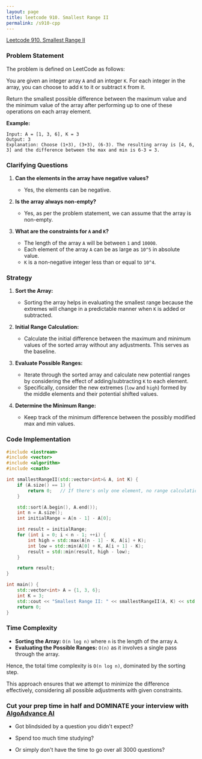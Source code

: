 ```yaml
---
layout: page
title: leetcode 910. Smallest Range II
permalink: /s910-cpp
---
```

[Leetcode 910. Smallest Range II](https://algoadvance.github.io/algoadvance/l910)
### Problem Statement

The problem is defined on LeetCode as follows:
 
You are given an integer array `A` and an integer `K`. For each integer in the array, you can choose to add `K` to it or subtract `K` from it.

Return the smallest possible difference between the maximum value and the minimum value of the array after performing up to one of these operations on each array element.

**Example:**
```
Input: A = [1, 3, 6], K = 3
Output: 3
Explanation: Choose (1+3), (3+3), (6-3). The resulting array is [4, 6, 3] and the difference between the max and min is 6-3 = 3.
```

### Clarifying Questions

1. **Can the elements in the array have negative values?**
   - Yes, the elements can be negative.
   
2. **Is the array always non-empty?**
   - Yes, as per the problem statement, we can assume that the array is non-empty.

3. **What are the constraints for `A` and `K`?**
   - The length of the array `A` will be between `1` and `10000`.
   - Each element of the array `A` can be as large as `10^5` in absolute value.
   - `K` is a non-negative integer less than or equal to `10^4`.

### Strategy

1. **Sort the Array:** 
   - Sorting the array helps in evaluating the smallest range because the extremes will change in a predictable manner when `K` is added or subtracted.
   
2. **Initial Range Calculation:**
   - Calculate the initial difference between the maximum and minimum values of the sorted array without any adjustments. This serves as the baseline.

3. **Evaluate Possible Ranges:**
   - Iterate through the sorted array and calculate new potential ranges by considering the effect of adding/subtracting `K` to each element.
   - Specifically, consider the new extremes (`low` and `high`) formed by the middle elements and their potential shifted values.
   
4. **Determine the Minimum Range:**
   - Keep track of the minimum difference between the possibly modified max and min values.

### Code Implementation

```cpp
#include <iostream>
#include <vector>
#include <algorithm>
#include <cmath>

int smallestRangeII(std::vector<int>& A, int K) {
    if (A.size() == 1) {
        return 0;   // If there's only one element, no range calculation is needed.
    }

    std::sort(A.begin(), A.end());
    int n = A.size();
    int initialRange = A[n - 1] - A[0];

    int result = initialRange;
    for (int i = 0; i < n - 1; ++i) {
        int high = std::max(A[n - 1] - K, A[i] + K);
        int low = std::min(A[0] + K, A[i + 1] - K);
        result = std::min(result, high - low);
    }

    return result;
}

int main() {
    std::vector<int> A = {1, 3, 6};
    int K = 3;
    std::cout << "Smallest Range II: " << smallestRangeII(A, K) << std::endl;
    return 0;
}
```

### Time Complexity

- **Sorting the Array:** `O(n log n)` where `n` is the length of the array `A`.
- **Evaluating the Possible Ranges:** `O(n)` as it involves a single pass through the array.

Hence, the total time complexity is `O(n log n)`, dominated by the sorting step.

This approach ensures that we attempt to minimize the difference effectively, considering all possible adjustments with given constraints.


### Cut your prep time in half and DOMINATE your interview with [AlgoAdvance AI](https://algoAdvance.com)

- Got blindsided by a question you didn't expect?

- Spend too much time studying?

- Or simply don't have the time to go over all 3000 questions?

